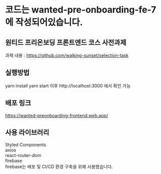 # 코드는 wanted-pre-onboarding-fe-7에 작성되어있습니다.

## 원티드 프리온보딩 프론트엔드 코스 사전과제
과제 내용 : https://github.com/walking-sunset/selection-task  


## 실행방법
yarn install
yarn start
이후 http://localhost:3000 에서 확인 가능

## 배포 링크
https://wanted-preonboarding-frontend.web.app/

## 사용 라이브러리
Styled Components  
axios  
react-router-dom  
firebase  
firebase는 배포 및 CI/CD 환경 구축을 위해 사용했습니다.
